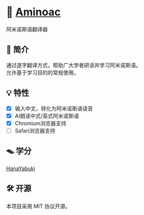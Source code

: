 # 🫧 [Aminoac](https://aminoac.lzzz.ink)
阿米诺斯语翻译器

## 📝 简介
通过逐字翻译方式，帮助广大学者研读并学习阿米诺斯语。  
允许基于学习目的的常规使用。

## 💡 特性
- [x] 输入中文，转化为阿米诺斯语读音
- [x] AI朗读中式/英式阿米诺斯语
- [x] Chromium浏览器支持
- [ ] Safari浏览器支持

## 🪤 学分
[HanaYabuki](https://github.com/HanaYabuki/aminoac)

## 🛠 开源
本项目采用 MIT 协议开源。
